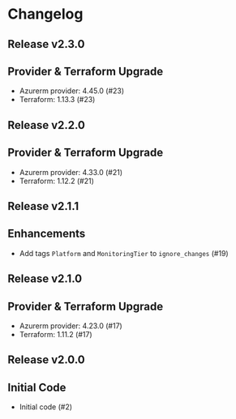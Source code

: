 # Changelog

## Release v2.3.0

## Provider & Terraform Upgrade
- Azurerm provider: 4.45.0 (#23)
- Terraform: 1.13.3 (#23)
   
## Release v2.2.0

## Provider & Terraform Upgrade
- Azurerm provider: 4.33.0 (#21)
- Terraform: 1.12.2 (#21)
   
## Release v2.1.1

## Enhancements

- Add tags `Platform` and `MonitoringTier` to `ignore_changes` (#19)


   
## Release v2.1.0

## Provider & Terraform Upgrade
- Azurerm provider: 4.23.0 (#17)
- Terraform: 1.11.2 (#17)
   
## Release v2.0.0

## Initial Code

- Initial code (#2)


   